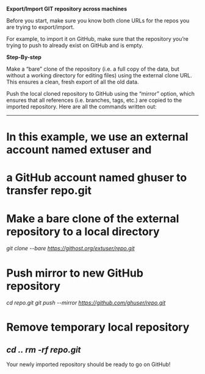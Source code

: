 **Export/Import GIT repository across machines**

Before you start, make sure you know both clone URLs for the repos you are trying to export/import.

For example, to import it on GitHub, make sure that the repository you’re trying to push to already exist on GitHub and is empty.

**Step-By-step**

Make a “bare” clone of the repository (i.e. a full copy of the data, but without a working directory for editing files) 
using the external clone URL. This ensures a clean, fresh export of all the old data.

Push the local cloned repository to GitHub using the “mirror” option, which ensures that all references 
(i.e. branches, tags, etc.) are copied to the imported repository.
Here are all the commands written out:

------
# In this example, we use an external account named extuser and
# a GitHub account named ghuser to transfer repo.git

# Make a bare clone of the external repository to a local directory
_git clone --bare https://githost.org/extuser/repo.git_

# Push mirror to new GitHub repository
_cd repo.git_
_git push --mirror https://github.com/ghuser/repo.git_

# Remove temporary local repository
_cd .._
_rm -rf repo.git_
-----

Your newly imported repository should be ready to go on GitHub!